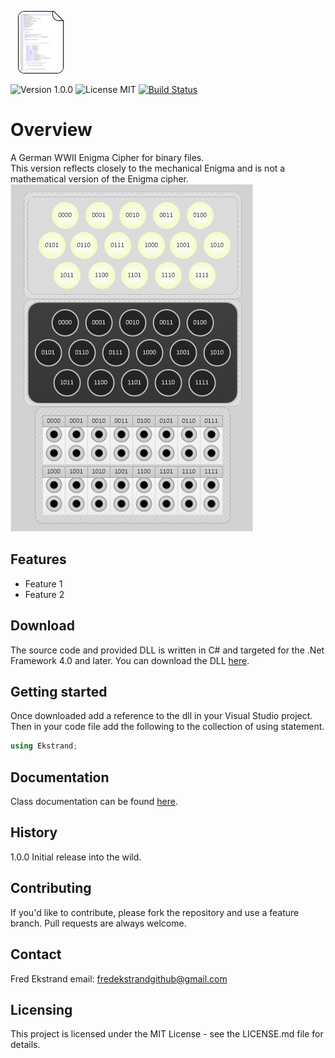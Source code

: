![Project type](https://github.com/FredEkstrand/ImageFiles/raw/master/CodeIcon.png )

![Version 1.0.0](https://img.shields.io/badge/Version-1.0.0-brightgreen.svg) ![License MIT](https://img.shields.io/badge/Licence-MIT-blue.svg) [![Build Status](https://travis-ci.org/FredEkstrand/EnigmaBinaryCipher.svg?branch=master)](https://travis-ci.org/FredEkstrand/EnigmaBinaryCipher)
# Overview
A German WWII Enigma Cipher for binary files.  
This version reflects closely to the mechanical Enigma and is not a mathematical version of the Enigma cipher.
![image](https://github.com/FredEkstrand/ImageFiles/raw/master/BinaryEnigma.png)

## Features
* Feature 1
* Feature 2

## Download
The source code and provided DLL is written in C# and targeted for the .Net Framework 4.0 and later.
You can download the DLL [here](https://github.com/FredEkstrand/EnigmaBinaryCipher/releases).

## Getting started
Once downloaded add a reference to the dll in your Visual Studio project.
Then in your code file add the following to the collection of using statement.

```csharp
using Ekstrand;
```

## Documentation
Class documentation can be found [here](http://fredekstrand.github.io/EnigmaBinaryCipher).

## History
 1.0.0 Initial release into the wild.
 
## Contributing

If you'd like to contribute, please fork the repository and use a feature
branch. Pull requests are always welcome.

## Contact
Fred Ekstrand 
email: fredekstrandgithub@gmail.com
## Licensing

This project is licensed under the MIT License - see the LICENSE.md file for details.
